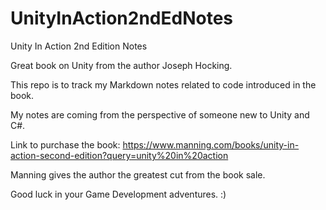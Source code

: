 # UnityInAction2ndEdNotes
Unity In Action 2nd Edition Notes

Great book on Unity from the author Joseph Hocking.

This repo is to track my Markdown notes related to code introduced in the book.

My notes are coming from the perspective of someone new to Unity and C#.

Link to purchase the book:
https://www.manning.com/books/unity-in-action-second-edition?query=unity%20in%20action

Manning gives the author the greatest cut from the book sale.

Good luck in your Game Development adventures. :)
